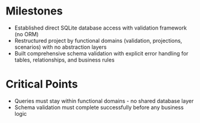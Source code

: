 # Milestones
- Established direct SQLite database access with validation framework (no ORM)
- Restructured project by functional domains (validation, projections, scenarios) with no abstraction layers
- Built comprehensive schema validation with explicit error handling for tables, relationships, and business rules

# Critical Points
- Queries must stay within functional domains - no shared database layer
- Schema validation must complete successfully before any business logic
